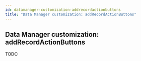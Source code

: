 ```yaml
---
id: datamanager-customization-addrecordactionbuttons
title: "Data Manager customization: addRecordActionButtons"
---
```


## Data Manager customization: addRecordActionButtons

TODO

